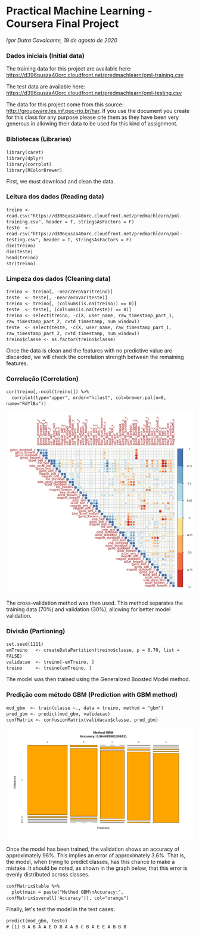 # Practical Machine Learning - Coursera Final Project

*Igor Dutra Cavalcante, 19 de agosto de 2020*

### Dados iniciais (Initial data)
The training data for this project are available here:
https://d396qusza40orc.cloudfront.net/predmachlearn/pml-training.csv

The test data are available here:
https://d396qusza40orc.cloudfront.net/predmachlearn/pml-testing.csv

The data for this project come from this source: http://groupware.les.inf.puc-rio.br/har. If you use the document you create for this class for any purpose please cite them as they have been very generous in allowing their data to be used for this kind of assignment.

### Bibliotecas (Libraries)
```{r}
library(caret)
library(dplyr)
library(corrplot)
library(RColorBrewer)
```

First, we must download and clean the data.
### Leitura dos dados (Reading data)
```{r}
treino <- read.csv("https://d396qusza40orc.cloudfront.net/predmachlearn/pml-training.csv", header = T, stringsAsFactors = F) 
teste  <- read.csv("https://d396qusza40orc.cloudfront.net/predmachlearn/pml-testing.csv", header = T, stringsAsFactors = F)
dim(treino)
dim(teste)
head(treino)
str(treino)
```

### Limpeza dos dados (Cleaning data)
```{r}
treino <- treino[, -nearZeroVar(treino)]
teste  <- teste[, -nearZeroVar(teste)]
treino <- treino[, (colSums(is.na(treino)) == 0)]
teste  <- teste[, (colSums(is.na(teste)) == 0)]
treino <- select(treino, -c(X, user_name, raw_timestamp_part_1, raw_timestamp_part_2, cvtd_timestamp, num_window))
teste  <- select(teste, -c(X, user_name, raw_timestamp_part_1, raw_timestamp_part_2, cvtd_timestamp, num_window))
treino$classe <- as.factor(treino$classe)
```

Once the data is clean and the features with no predictive value are discarded, we will check the correlation strength between the remaining features.
### Correlação (Correlation)
```{r}
cor(treino[,-ncol(treino)]) %>%
  corrplot(type="upper", order="hclust", col=brewer.pal(n=8, name="RdYlBu"))
```
![Correlation](https://github.com/igorcav/pml/blob/master/Correlacao.jpeg)

The cross-validation method was then used. This method separates the training data (70%) and validation (30%), allowing for better model validation.
### Divisão (Partioning)
```{r}
set.seed(1111) 
emTreino   <- createDataPartition(treino$classe, p = 0.70, list = FALSE)
validacao  <- treino[-emTreino, ]
treino     <- treino[emTreino, ]
```

The model was then trained using the Generalized Boosted Model method.
### Predição com método GBM (Prediction with GBM method)
```{r}
mod_gbm  <- train(classe ~., data = treino, method = "gbm")
pred_gbm <- predict(mod_gbm, validacao)
confMatrix <- confusionMatrix(validacao$classe, pred_gbm)
```

![Accuracy](https://github.com/igorcav/pml/blob/master/Acuracia.jpeg)

Once the model has been trained, the validation shows an accuracy of approximately 96%. This implies an error of approximately 3.6%. That is, the model, when trying to predict classes, has this chance to make a mistake. It should be noted, as shown in the graph below, that this error is evenly distributed across classes.
```{r}
confMatrix$table %>%
  plot(main = paste("Method GBM\nAccuracy:", confMatrix$overall['Accuracy']), col="orange")
```

Finally, let's test the model in the test cases:
```{r}
predict(mod_gbm, teste)
# [1] B A B A A E D B A A B C B A E E A B B B
```
